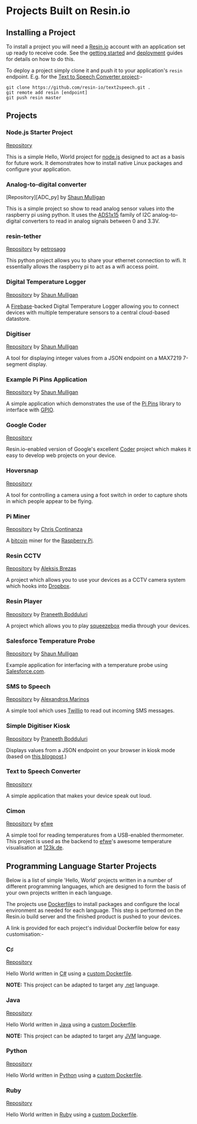 # Projects Built on Resin.io

## Installing a Project

To install a project you will need a [Resin.io][resin] account with an
application set up ready to receive code. See the
[getting started][getting-started] and [deployment][deploy] guides for details
on how to do this.

To deploy a project simply clone it and push it to your application's `resin`
endpoint. E.g. for the [Text to Speech Converter project][text2speech]:-

```
git clone https://github.com/resin-io/text2speech.git .
git remote add resin [endpoint]
git push resin master
```

## Projects

### Node.js Starter Project
[Repository][simple-nodejs]

This is a simple Hello, World project for [node.js][node] designed to act as a
basis for future work. It demonstrates how to install native Linux packages and
configure your application.

### Analog-to-digital converter
[Repository][ADC_py] by [Shaun Mulligan][shaun-mulligan]

This is a simple project so show to read analog sensor values into the raspberry pi using python. It uses the [ADS1x15][ADC_adafruit] family of I2C analog-to-digital converters to read in analog signals between 0 and 3.3V.

### resin-tether
[Repository][resin-tether] by [petrosagg][petrosagg]

This python project allows you to share your ethernet connection to wifi. It essentially allows the raspberry pi to act as a wifi access point.

### Digital Temperature Logger
[Repository][firebase-dtl] by [Shaun Mulligan][shaun-mulligan]

A [Firebase][firebase]-backed Digital Temperature Logger allowing you to connect
devices with multiple temperature sensors to a central cloud-based datastore.

### Digitiser
[Repository][digitiser] by [Shaun Mulligan][shaun-mulligan]

A tool for displaying integer values from a JSON endpoint on a MAX7219 7-segment
display.

### Example Pi Pins Application
[Repository][example-pi-pins] by [Shaun Mulligan][shaun-mulligan]

A simple application which demonstrates the use of the [Pi Pins][pi-pins]
library to interface with [GPIO][gpio].

### Google Coder

[Repository][coder-fork]

Resin.io-enabled version of Google's excellent [Coder][coder] project which
makes it easy to develop web projects on your device.

### Hoversnap

[Repository][hoversnap]

A tool for controlling a camera using a foot switch in order to capture shots in
which people appear to be flying.

### Pi Miner

[Repository][rpiminer] by [Chris Continanza][csquared]

A [bitcoin][bitcoin] miner for the [Raspberry Pi][rpi].

### Resin CCTV

[Repository][resin-cctv] by [Aleksis Brezas][aleksis]

A project which allows you to use your devices as a CCTV camera system which
hooks into [Dropbox][dropbox].

### Resin Player

[Repository][resin-player] by [Praneeth Bodduluri][lifeeth]

A project which allows you to play [squeezebox][squeezebox] media through your
devices.

### Salesforce Temperature Probe

[Repository][salesforce-temp] by [Shaun Mulligan][shaun-mulligan]

Example application for interfacing with a temperature probe using
[Salesforce.com][salesforce].

### SMS to Speech

[Repository][sms2speech] by [Alexandros Marinos][alex]

A simple tool which uses [Twillio][twillio] to read out incoming SMS messages.

### Simple Digitiser Kiosk

[Repository][digitiser-kiosk] by [Praneeth Bodduluri][lifeeth]

Displays values from a JSON endpoint on your browser in kiosk mode (based on
[this blogpost][kiosk-post].)

### Text to Speech Converter

[Repository][text2speech]

A simple application that makes your device speak out loud.

### Cimon
[Repository][cimon] by [efwe][efwe]

A simple tool for reading temperatures from a USB-enabled thermometer. This
project is used as the backend to [efwe][efwe]'s awesome temperature
visualisation at [123k.de](http://123k.de).

## Programming Language Starter Projects

Below is a list of simple 'Hello, World' projects written in a number of
different programming languages, which are designed to form the basis of your
own projects written in each language.

The projects use [Dockerfile][dockerfile]s to install packages and configure the
local environment as needed for each language. This step is performed on the
Resin.io build server and the finished product is pushed to your devices.

A link is provided for each project's individual Dockerfile below for easy
customisation:-

### C♯

[Repository][hello-dotnet]

Hello World written in [C#][csharp] using a
[custom Dockerfile][csharp-dockerfile].

__NOTE:__ This project can be adapted to target any [.net][dotnet]
language.

### Java

[Repository][hello-java]

Hello World written in [Java][java] using a
[custom Dockerfile][java-dockerfile].

__NOTE:__ This project can be adapted to target any [JVM][jvm] language.

### Python

[Repository][hello-python]

Hello World written in [Python][python] using a [custom Dockerfile][python-dockerfile].

### Ruby

[Repository][hello-ruby]

Hello World written in [Ruby][ruby] using a [custom Dockerfile][ruby-dockerfile].

[resin]:https://resin.io
[dropbox]:https://www.dropbox.com/

[deploy]:/pages/deployment.md
[dockerfile]:/pages/dockerfile.md

[rpi]:http://www.raspberrypi.org/
[firebase]:https://www.firebase.com/

[getting-started]:/pages/gettingStarted.md
[text2speech]:https://github.com/resin-io/text2speech
[coder-fork]:https://github.com/resin-io/coder
[coder]:https://googlecreativelab.github.io/coder/
[rpiminer]:https://github.com/csquared/resin-piminer
[bitcoin]:http://en.wikipedia.org/wiki/Bitcoin
[resin-player]:https://bitbucket.org/lifeeth/resin_player/
[squeezebox]:http://www.mysqueezebox.com/index/Home
[cimon]:https://bitbucket.org/efwe/cimon
[digitiser-kiosk]:https://bitbucket.org/lifeeth/resin-kiosk
[kiosk-post]:http://blogs.wcode.org/2013/09/howto-boot-your-raspberry-pi-into-a-fullscreen-browser-kiosk/
[sms2speech]:https://github.com/alexandrosm/sms2speech
[twillio]:https://www.twilio.com/
[hoversnap]:https://github.com/resin-io/hoversnap
[digitiser]:https://github.com/shaunmulligan/digitiser
[firebase-dtl]:https://github.com/shaunmulligan/firebaseDTL
[resin-cctv]:https://github.com/abresas/resin-cctv
[simple-nodejs]:https://github.com/resin-io/basic-resin-node-project
[example-pi-pins]:https://github.com/shaunmulligan/basic-gpio
[salesforce-temp]:https://github.com/shaunmulligan/salesforceTemp

[hello-dotnet]:https://github.com/nghiant2710/hello.NET
[hello-java]:https://github.com/nghiant2710/Hello-Java
[hello-python]:https://github.com/alexandrosm/hello-python
[hello-ruby]:https://github.com/nghiant2710/Hello-Ruby

[csharp]:http://msdn.microsoft.com/en-gb/vstudio/hh341490.aspx
[dotnet]:http://www.microsoft.com/net
[jvm]:http://en.wikipedia.org/wiki/Java_virtual_machine
[java]:https://www.java.com/en/
[python]:https://www.python.org/
[ruby]:https://www.ruby-lang.org/en/

[csharp-dockerfile]:https://github.com/resin-io/hello.NET/blob/master/Dockerfile
[java-dockerfile]:https://github.com/resin-io/Hello-Java/blob/master/Dockerfile
[python-dockerfile]:https://github.com/alexandrosm/hello-python/blob/master/Dockerfile
[ruby-dockerfile]:https://github.com/resin-io/Hello-Ruby/blob/master/Dockerfile

[efwe]:https://bitbucket.org/efwe/
[shaun-mulligan]:https://github.com/shaunmulligan
[csquared]:https://github.com/csquared/
[aleksis]:https://github.com/abresas/
[lifeeth]:https://bitbucket.org/lifeeth/
[alex]:https://github.com/alexandrosm
[petrosagg]:https://github.com/petrosagg

[node]:https://nodejs.org/
[bitcoin]:https://bitcoin.org/
[gpio]:http://en.wikipedia.org/wiki/General-purpose_input/output
[pi-pins]:https://github.com/natevw/pi-pins
[salesforce]:https://www.salesforce.com
[ADC_adafruit]:http://www.adafruit.com/product/1085
[resin-tether]:https://github.com/petrosagg/resin-tether
